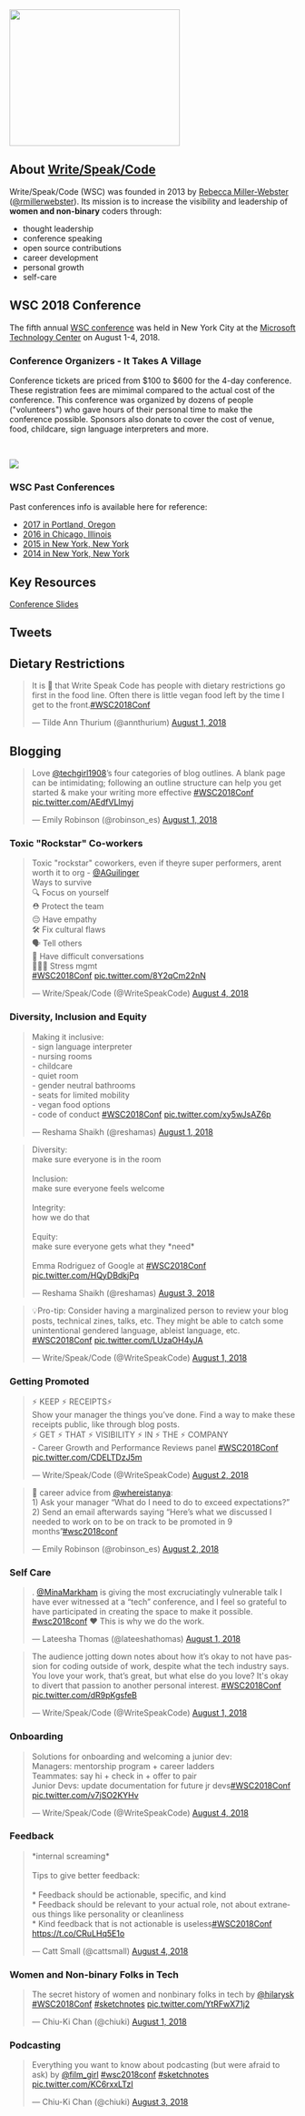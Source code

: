 <img src="../assets/images/wsc_2018.jpg" align="center" width="300" height="240"> 

## About [Write/Speak/Code](https://www.writespeakcode.com)
Write/Speak/Code (WSC) was founded in 2013 by [Rebecca Miller-Webster](https://www.linkedin.com/in/rjmillerwebster/) ([@rmillerwebster](https://twitter.com/rmillerwebster)).  Its mission is to increase the visibility and leadership of **women and non-binary** coders through:  
- thought leadership
- conference speaking
- open source contributions
- career development
- personal growth
- self-care

## WSC 2018 Conference

The fifth annual [WSC conference](http://www.writespeakcode.com/2018/) was held in New York City at the [Microsoft Technology Center](https://www.microsoft.com/en-us/mtc/locations/new-york.aspx) on August 1-4, 2018.  

### Conference Organizers - It Takes A Village
Conference tickets are priced from $100 to $600 for the 4-day conference.  These registration fees are mimimal compared to the actual cost of the conference.  This conference was organized by dozens of people ("volunteers") who gave hours of their personal time to make the conference possible.  Sponsors also donate to cover the cost of venue, food, childcare, sign language interpreters and more. 

<br>

<p>
<img src="../assets/images/wsc_organizers.png" align="center"> 
</p>

### WSC Past Conferences
Past conferences info is available here for reference:    
- [2017 in Portland, Oregon](https://2017.writespeakcode.com/index.html)
- [2016 in Chicago, Illinois](https://2016.writespeakcode.com)
- [2015 in New York, New York](http://2015.writespeakcode.com) 
- [2014 in New York, New York](https://ti.to/rmw/writespeakcode-2014/en)

## Key Resources

[Conference Slides](https://github.com/WriteSpeakCode/wsc-resources/tree/master/conference/2018-conference/slides)


## Tweets

## Dietary Restrictions
<blockquote class="twitter-tweet" data-lang="en"><p lang="en" dir="ltr">It is 💯 that Write Speak Code has people with dietary restrictions go first in the food line. Often there is little vegan food left by the time I get to the front.<a href="https://twitter.com/hashtag/WSC2018Conf?src=hash&amp;ref_src=twsrc%5Etfw">#WSC2018Conf</a></p>&mdash; Tilde Ann Thurium (@annthurium) <a href="https://twitter.com/annthurium/status/1024713344526282753?ref_src=twsrc%5Etfw">August 1, 2018</a></blockquote>
<script async src="https://platform.twitter.com/widgets.js" charset="utf-8"></script>


## Blogging
<blockquote class="twitter-tweet" data-lang="en"><p lang="en" dir="ltr">Love <a href="https://twitter.com/techgirl1908?ref_src=twsrc%5Etfw">@techgirl1908</a>’s four categories of blog outlines. A blank page can be intimidating; following an outline structure can help you get started &amp; make your writing more effective <a href="https://twitter.com/hashtag/WSC2018Conf?src=hash&amp;ref_src=twsrc%5Etfw">#WSC2018Conf</a> <a href="https://t.co/AEdfVLlmyj">pic.twitter.com/AEdfVLlmyj</a></p>&mdash; Emily Robinson (@robinson_es) <a href="https://twitter.com/robinson_es/status/1024747996989325314?ref_src=twsrc%5Etfw">August 1, 2018</a></blockquote>
<script async src="https://platform.twitter.com/widgets.js" charset="utf-8"></script>

### Toxic "Rockstar" Co-workers
<blockquote class="twitter-tweet" data-lang="en"><p lang="en" dir="ltr">Toxic &quot;rockstar&quot; coworkers, even if theyre super performers, arent worth it to org - <a href="https://twitter.com/AGuilinger?ref_src=twsrc%5Etfw">@AGuilinger</a><br>Ways to survive<br>🔍 Focus on yourself<br>⛑ Protect the team<br>😔 Have empathy<br>🛠️ Fix cultural flaws<br>🗣 Tell others<br>💬 Have difficult conversations<br>💆💆‍♂️ Stress mgmt<br> <a href="https://twitter.com/hashtag/WSC2018Conf?src=hash&amp;ref_src=twsrc%5Etfw">#WSC2018Conf</a> <a href="https://t.co/8Y2qCm22nN">pic.twitter.com/8Y2qCm22nN</a></p>&mdash; Write/Speak/Code (@WriteSpeakCode) <a href="https://twitter.com/WriteSpeakCode/status/1025761482762592259?ref_src=twsrc%5Etfw">August 4, 2018</a></blockquote>
<script async src="https://platform.twitter.com/widgets.js" charset="utf-8"></script>

### Diversity, Inclusion and Equity
<blockquote class="twitter-tweet" data-lang="en"><p lang="en" dir="ltr">Making it inclusive:<br>- sign language interpreter<br>- nursing rooms <br>- childcare<br>- quiet room<br>- gender neutral bathrooms <br>- seats for limited mobility<br>- vegan food options<br>- code of conduct <a href="https://twitter.com/hashtag/WSC2018Conf?src=hash&amp;ref_src=twsrc%5Etfw">#WSC2018Conf</a> <a href="https://t.co/xy5wJsAZ6p">pic.twitter.com/xy5wJsAZ6p</a></p>&mdash; Reshama Shaikh (@reshamas) <a href="https://twitter.com/reshamas/status/1024649862657265668?ref_src=twsrc%5Etfw">August 1, 2018</a></blockquote>
<script async src="https://platform.twitter.com/widgets.js" charset="utf-8"></script>


<blockquote class="twitter-tweet" data-lang="en"><p lang="en" dir="ltr">Diversity: <br>make sure everyone is in the room<br><br>Inclusion: <br>make sure everyone feels welcome<br><br>Integrity: <br>how we do that<br><br>Equity:<br>make sure everyone gets what they *need*<br><br>Emma Rodriguez of Google at <a href="https://twitter.com/hashtag/WSC2018Conf?src=hash&amp;ref_src=twsrc%5Etfw">#WSC2018Conf</a> <a href="https://t.co/HQyDBdkjPq">pic.twitter.com/HQyDBdkjPq</a></p>&mdash; Reshama Shaikh (@reshamas) <a href="https://twitter.com/reshamas/status/1025384111861653505?ref_src=twsrc%5Etfw">August 3, 2018</a></blockquote>
<script async src="https://platform.twitter.com/widgets.js" charset="utf-8"></script>

<blockquote class="twitter-tweet" data-lang="en"><p lang="en" dir="ltr">💡Pro-tip: Consider having a marginalized person to review your blog posts, technical zines, talks, etc. They might be able to catch some unintentional gendered language, ableist language, etc. <a href="https://twitter.com/hashtag/WSC2018Conf?src=hash&amp;ref_src=twsrc%5Etfw">#WSC2018Conf</a> <a href="https://t.co/LUzaOH4yJA">pic.twitter.com/LUzaOH4yJA</a></p>&mdash; Write/Speak/Code (@WriteSpeakCode) <a href="https://twitter.com/WriteSpeakCode/status/1024767226849755136?ref_src=twsrc%5Etfw">August 1, 2018</a></blockquote>
<script async src="https://platform.twitter.com/widgets.js" charset="utf-8"></script>


### Getting Promoted
<blockquote class="twitter-tweet" data-lang="en"><p lang="en" dir="ltr">⚡️ KEEP ⚡️ RECEIPTS⚡️<br>Show your manager the things you’ve done. Find a way to make these receipts public, like through blog posts.<br>⚡️ GET ⚡️ THAT ⚡️ VISIBILITY ⚡️ IN ⚡️ THE ⚡️ COMPANY<br>- Career Growth and Performance Reviews panel <a href="https://twitter.com/hashtag/WSC2018Conf?src=hash&amp;ref_src=twsrc%5Etfw">#WSC2018Conf</a> <a href="https://t.co/CDELTDzJ5m">pic.twitter.com/CDELTDzJ5m</a></p>&mdash; Write/Speak/Code (@WriteSpeakCode) <a href="https://twitter.com/WriteSpeakCode/status/1025074607710240768?ref_src=twsrc%5Etfw">August 2, 2018</a></blockquote>
<script async src="https://platform.twitter.com/widgets.js" charset="utf-8"></script>

<blockquote class="twitter-tweet" data-lang="en"><p lang="en" dir="ltr">💯 career advice from <a href="https://twitter.com/whereistanya?ref_src=twsrc%5Etfw">@whereistanya</a>: <br>1) Ask your manager “What do I need to do to exceed expectations?” <br>2) Send an email afterwards saying “Here’s what we discussed I needed to work on to be on track to be promoted in 9 months”<a href="https://twitter.com/hashtag/wsc2018conf?src=hash&amp;ref_src=twsrc%5Etfw">#wsc2018conf</a></p>&mdash; Emily Robinson (@robinson_es) <a href="https://twitter.com/robinson_es/status/1025053020860624901?ref_src=twsrc%5Etfw">August 2, 2018</a></blockquote>
<script async src="https://platform.twitter.com/widgets.js" charset="utf-8"></script>


### Self Care

<blockquote class="twitter-tweet" data-lang="en"><p lang="en" dir="ltr">. <a href="https://twitter.com/MinaMarkham?ref_src=twsrc%5Etfw">@MinaMarkham</a> is giving the most excruciatingly vulnerable talk I have ever witnessed at a “tech” conference, and I feel so grateful to have participated in creating the space to make it possible. <a href="https://twitter.com/hashtag/wsc2018conf?src=hash&amp;ref_src=twsrc%5Etfw">#wsc2018conf</a> ❤️ This is why we do the work.</p>&mdash; Lateesha Thomas (@lateeshathomas) <a href="https://twitter.com/lateeshathomas/status/1024661689000701952?ref_src=twsrc%5Etfw">August 1, 2018</a></blockquote>
<script async src="https://platform.twitter.com/widgets.js" charset="utf-8"></script>

<blockquote class="twitter-tweet" data-lang="en"><p lang="en" dir="ltr">The audience jotting down notes about how it’s okay to not have passion for coding outside of work, despite what the tech industry says. You love your work, that’s great, but what else do you love? It&#39;s okay to divert that passion to another personal interest. <a href="https://twitter.com/hashtag/WSC2018Conf?src=hash&amp;ref_src=twsrc%5Etfw">#WSC2018Conf</a> <a href="https://t.co/dR9pKgsfeB">pic.twitter.com/dR9pKgsfeB</a></p>&mdash; Write/Speak/Code (@WriteSpeakCode) <a href="https://twitter.com/WriteSpeakCode/status/1024739010420387845?ref_src=twsrc%5Etfw">August 1, 2018</a></blockquote>
<script async src="https://platform.twitter.com/widgets.js" charset="utf-8"></script>

### Onboarding
<blockquote class="twitter-tweet" data-lang="en"><p lang="en" dir="ltr">Solutions for onboarding and welcoming a junior dev:<br>Managers: mentorship program + career ladders<br>Teammates: say hi + check in + offer to pair<br>Junior Devs: update documentation for future jr devs<a href="https://twitter.com/hashtag/WSC2018Conf?src=hash&amp;ref_src=twsrc%5Etfw">#WSC2018Conf</a> <a href="https://t.co/v7jSO2KYHv">pic.twitter.com/v7jSO2KYHv</a></p>&mdash; Write/Speak/Code (@WriteSpeakCode) <a href="https://twitter.com/WriteSpeakCode/status/1025824859547480064?ref_src=twsrc%5Etfw">August 4, 2018</a></blockquote>
<script async src="https://platform.twitter.com/widgets.js" charset="utf-8"></script>


### Feedback
<blockquote class="twitter-tweet" data-lang="en"><p lang="en" dir="ltr">*internal screaming*<br><br>Tips to give better feedback:<br><br>* Feedback should be actionable, specific, and kind<br>* Feedback should be relevant to your actual role, not about extraneous things like personality or cleanliness<br>* Kind feedback that is not actionable is useless<a href="https://twitter.com/hashtag/WSC2018Conf?src=hash&amp;ref_src=twsrc%5Etfw">#WSC2018Conf</a> <a href="https://t.co/CRuLHq5E1o">https://t.co/CRuLHq5E1o</a></p>&mdash; Catt Small (@cattsmall) <a href="https://twitter.com/cattsmall/status/1025837890075615232?ref_src=twsrc%5Etfw">August 4, 2018</a></blockquote>
<script async src="https://platform.twitter.com/widgets.js" charset="utf-8"></script>

### Women and Non-binary Folks in Tech
<blockquote class="twitter-tweet" data-lang="en"><p lang="en" dir="ltr">The secret history of women and nonbinary folks in tech by <a href="https://twitter.com/hilarysk?ref_src=twsrc%5Etfw">@hilarysk</a> <a href="https://twitter.com/hashtag/WSC2018Conf?src=hash&amp;ref_src=twsrc%5Etfw">#WSC2018Conf</a> <a href="https://twitter.com/hashtag/sketchnotes?src=hash&amp;ref_src=twsrc%5Etfw">#sketchnotes</a> <a href="https://t.co/YtRFwX71j2">pic.twitter.com/YtRFwX71j2</a></p>&mdash; Chiu-Ki Chan (@chiuki) <a href="https://twitter.com/chiuki/status/1024788259992481792?ref_src=twsrc%5Etfw">August 1, 2018</a></blockquote>
<script async src="https://platform.twitter.com/widgets.js" charset="utf-8"></script>

### Podcasting
<blockquote class="twitter-tweet" data-lang="en"><p lang="en" dir="ltr">Everything you want to know about podcasting (but were afraid to ask) by <a href="https://twitter.com/film_girl?ref_src=twsrc%5Etfw">@film_girl</a> <a href="https://twitter.com/hashtag/wsc2018conf?src=hash&amp;ref_src=twsrc%5Etfw">#wsc2018conf</a> <a href="https://twitter.com/hashtag/sketchnotes?src=hash&amp;ref_src=twsrc%5Etfw">#sketchnotes</a> <a href="https://t.co/KC6rxxLTzI">pic.twitter.com/KC6rxxLTzI</a></p>&mdash; Chiu-Ki Chan (@chiuki) <a href="https://twitter.com/chiuki/status/1025424447258480642?ref_src=twsrc%5Etfw">August 3, 2018</a></blockquote>
<script async src="https://platform.twitter.com/widgets.js" charset="utf-8"></script>


